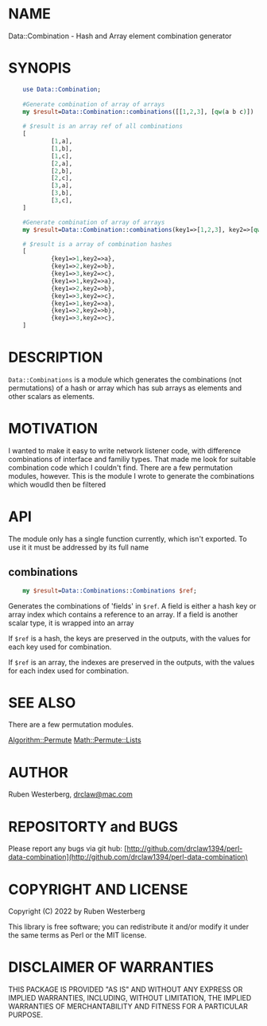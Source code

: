 # NAME

Data::Combination - Hash and Array element combination generator

# SYNOPIS

```perl
    use Data::Combination;
    
    #Generate combination of array of arrays
    my $result=Data::Combination::combinations([[1,2,3], [qw(a b c)])
    
    # $result is an array ref of all combinations
    [
            [1,a],
            [1,b],
            [1,c],
            [2,a],
            [2,b],
            [2,c],
            [3,a],
            [3,b],
            [3,c],
    ]

    #Generate combination of array of arrays
    my $result=Data::Combination::combinations(key1=>[1,2,3], key2=>[qw(a b c)])

    # $result is a array of combination hashes
    [
            {key1=>1,key2=>a},
            {key1=>2,key2=>b},
            {key1=>3,key2=>c},
            {key1=>1,key2=>a},
            {key1=>2,key2=>b},
            {key1=>3,key2=>c},
            {key1=>1,key2=>a},
            {key1=>2,key2=>b},
            {key1=>3,key2=>c},
    ]
```

# DESCRIPTION

`Data::Combinations` is a module which generates the combinations (not
permutations) of a hash or array which has sub arrays as elements and other
scalars as elements.

# MOTIVATION

I wanted to make it easy to write network listener code, with difference
combinations of interface and familiy types. That made me look for suitable
combination code which I couldn't find. There are a few permutation modules,
however. This is the module I wrote to generate the combinations which woudld
then be filtered

# API

The module only has a single function currently, which isn't exported. To use
it it must be addressed by its full name

## combinations

```perl
    my $result=Data::Combinations::Combinations $ref;
```

Generates the combinations of 'fields' in `$ref`. A field is either a hash key
or array index which contains a reference to an array. If a field is another
scalar type, it is wrapped into an array

If `$ref` is a hash, the keys are preserved in the outputs, with the values
for each key used for combination. 

If `$ref` is an array, the indexes are preserved in the outputs, with the values
for each index used for combination. 

# SEE ALSO

There are a few permutation modules.

[Algorithm::Permute](https://metacpan.org/pod/Algorithm%3A%3APermute)
[Math::Permute::Lists](https://metacpan.org/pod/Math%3A%3APermute%3A%3ALists)

# AUTHOR

Ruben Westerberg, <drclaw@mac.com>

# REPOSITORTY and BUGS

Please report any bugs via git hub: [http://github.com/drclaw1394/perl-data-combination](http://github.com/drclaw1394/perl-data-combination)

# COPYRIGHT AND LICENSE

Copyright (C) 2022 by Ruben Westerberg

This library is free software; you can redistribute it
and/or modify it under the same terms as Perl or the MIT
license.

# DISCLAIMER OF WARRANTIES

THIS PACKAGE IS PROVIDED "AS IS" AND WITHOUT ANY EXPRESS
OR IMPLIED WARRANTIES, INCLUDING, WITHOUT LIMITATION, THE
IMPLIED WARRANTIES OF MERCHANTABILITY AND FITNESS FOR A
PARTICULAR PURPOSE.

